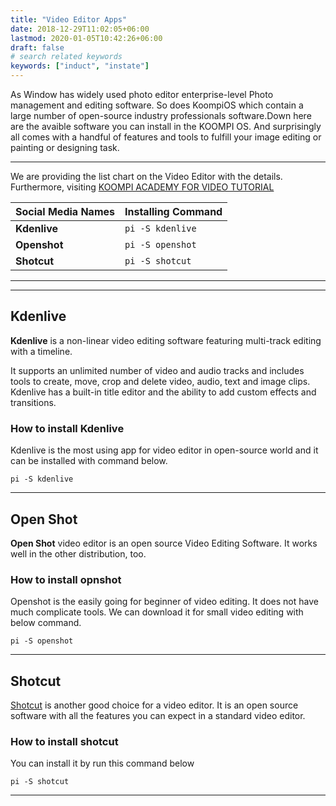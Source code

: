 ```yaml
---
title: "Video Editor Apps"
date: 2018-12-29T11:02:05+06:00
lastmod: 2020-01-05T10:42:26+06:00
draft: false
# search related keywords
keywords: ["induct", "instate"]
---
```


As Window has widely used photo editor enterprise-level Photo management and editing software. So
does KoompiOS which contain a large number of open-source industry professionals software.Down
here are the avaible software you can install in the KOOMPI OS. And surprisingly all comes with a
handful of features and tools to fulfill your image editing or painting or designing task.

----
We are providing the list chart on the Video Editor with the details. Furthermore, visiting [KOOMPI ACADEMY FOR VIDEO TUTORIAL](https://www.google.com/url?sa=t&rct=j&q=&esrc=s&source=web&cd=&cad=rja&uact=8&ved=2ahUKEwjr96qBuIPqAhUGfX0KHZ4LAIwQFjAAegQIBBAB&url=https%3A%2F%2Facademy.koompi.com%2F&usg=AOvVaw1bOydTTMdYQbaN9tLmZwRU)

| Social Media Names  | Installing Command| 
|:-------------|:-------------|
| **Kdenlive**|      `pi -S kdenlive`|
| **Openshot**|      `pi -S openshot`|
| **Shotcut**|      `pi -S shotcut`|

----
----
## Kdenlive
**Kdenlive** is a non-linear video editing software featuring multi-track editing with a timeline. 

It supports an unlimited number of video and audio tracks and includes tools to create, move, crop and
delete video, audio, text and image clips. Kdenlive has a built-in title editor and the ability to add custom
effects and transitions.

### How to install Kdenlive
Kdenlive is the most using app for video editor in open-source world and it can be installed with command below.
```
pi -S kdenlive
```

---

## Open Shot
**Open Shot** video editor is an open source Video Editing Software. It works well in the other
distribution, too.

### How to install opnshot
Openshot is the easily going for beginner of video editing. It does not have much complicate tools. We can download it for small video editing with below command.
```
pi -S openshot
```


---
## Shotcut
[Shotcut](https://shotcut.org/) is another good choice for a video editor. It is an open source software
with all the features you can expect in a standard video editor.

### How to install shotcut
You can install it by run this command below
```
pi -S shotcut
```
----


